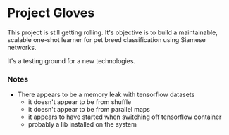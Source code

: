 # Project Gloves
This project is still getting rolling. It's objective is to build a maintainable, scalable one-shot learner for pet breed classification using Siamese networks.

It's a testing ground for a new technologies.

### Notes

- There appears to be a memory leak with tensorflow datasets
  - it doesn't appear to be from shuffle
  - it doesn't appear to be from parallel maps
  - it appears to have started when switching off tensorflow container
  - probably a lib installed on the system